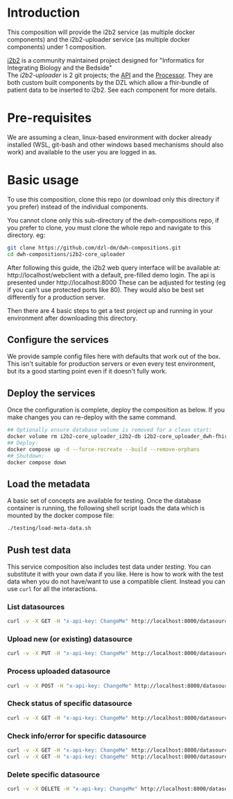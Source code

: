 
# Introduction
This composition will provide the i2b2 service (as multiple docker components) and the i2b2-uploader service (as multiple docker components) under 1 composition.

[i2b2](https://www.i2b2.org/) is a community maintained project designed for "Informatics for Integrating Biology and the Bedside"  
The _i2b2-uploader_ is 2 git projects; the [API](https://github.com/dzl-dm/i2b2-upload-api) and the [Processor](https://github.com/dzl-dm/i2b2-upload-processor). They are both custom built components by the DZL which allow a fhir-bundle of patient data to be inserted to i2b2. See each component for more details.

# Pre-requisites
We are assuming a clean, linux-based environment with docker already installed (WSL, git-bash and other windows based mechanisms should also work) and available to the user you are logged in as.

# Basic usage
To use this composition, clone this repo (or download only this directory if you prefer) instead of the individual components.

You cannot clone only this sub-directory of the dwh-compositions repo, if you prefer to clone, you must clone the whole repo and navigate to this directory. eg:
```sh
git clone https://github.com/dzl-dm/dwh-compositions.git
cd dwh-compositions/i2b2-core_uploader
```

After following this guide, the i2b2 web query interface will be available at: http://localhost/webclient with a default, pre-filled demo login.
The api is presented under http://localhost:8000
These can be adjusted for testing (eg if you can't use protected ports like 80). They would also be best set differently for a production server.

Then there are 4 basic steps to get a test project up and running in your environment after downloading this directory.
## Configure the services
We provide sample config files here with defaults that work out of the box. This isn't suitable for production servers or even every test environment, but its a good starting point even if it doesn't fully work.

## Deploy the services
Once the configuration is complete, deploy the composition as below. If you make changes you can re-deploy with the same command.
```sh
## Optionally ensure database volume is removed for a clean start:
docker volume rm i2b2-core_uploader_i2b2-db i2b2-core_uploader_dwh-fhir-upload-data i2b2-core_uploader_i2b2-uploader-autoconf
## Deploy:
docker compose up -d --force-recreate --build --remove-orphans
## Shutdown:
docker compose down
```
## Load the metadata
A basic set of concepts are available for testing. Once the database container is running, the following shell script loads the data which is mounted by the docker compose file:
```sh
./testing/load-meta-data.sh
```

## Push test data
This service composition also includes test data under _testing_. You can substitute it with your own data if you like.
Here is how to work with the test data when you do not have/want to use a compatible client. Instead you can use `curl` for all the interactions.

### List datasources
```sh
curl -v -X GET -H "x-api-key: ChangeMe" http://localhost:8000/datasource
```

### Upload new (or existing) datasource
```sh
curl -v -X PUT -H "x-api-key: ChangeMe" http://localhost:8000/datasource/test/fhir-bundle -F "fhir_bundle=@./testing/sample-datasource.xml"
```

### Process uploaded datasource
```sh
curl -v -X POST -H "x-api-key: ChangeMe" http://localhost:8000/datasource/test/etl
```

### Check status of specific datasource
```sh
curl -v -X GET -H "x-api-key: ChangeMe" http://localhost:8000/datasource/test/etl
```

### Check info/error for specific datasource
```sh
curl -v -X GET -H "x-api-key: ChangeMe" http://localhost:8000/datasource/test/etl/info
curl -v -X GET -H "x-api-key: ChangeMe" http://localhost:8000/datasource/test/etl/error
```

### Delete specific datasource
```sh
curl -v -X DELETE -H "x-api-key: ChangeMe" http://localhost:8000/datasource/test
```
